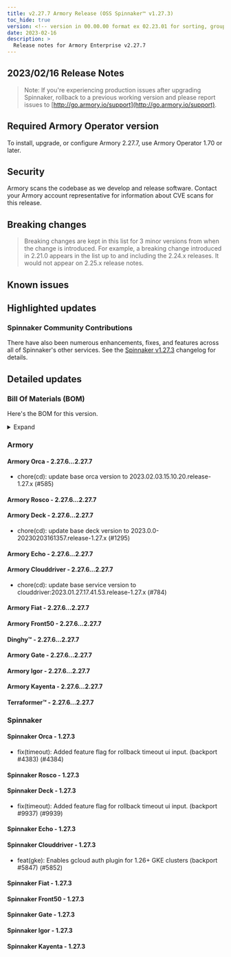 ```yaml
---
title: v2.27.7 Armory Release (OSS Spinnaker™ v1.27.3)
toc_hide: true
version: <!-- version in 00.00.00 format ex 02.23.01 for sorting, grouping -->
date: 2023-02-16
description: >
  Release notes for Armory Enterprise v2.27.7
---
```


## 2023/02/16 Release Notes

> Note: If you're experiencing production issues after upgrading Spinnaker, rollback to a previous working version and please report issues to [http://go.armory.io/support](http://go.armory.io/support).

## Required Armory Operator version

To install, upgrade, or configure Armory 2.27.7, use Armory Operator 1.70 or later.

## Security

Armory scans the codebase as we develop and release software. Contact your Armory account representative for information about CVE scans for this release.

## Breaking changes
<!-- Copy/paste from the previous version if there are recent ones. We can drop breaking changes after 3 minor versions. Add new ones from OSS and Armory. -->

> Breaking changes are kept in this list for 3 minor versions from when the change is introduced. For example, a breaking change introduced in 2.21.0 appears in the list up to and including the 2.24.x releases. It would not appear on 2.25.x release notes.

## Known issues
<!-- Copy/paste known issues from the previous version if they're not fixed. Add new ones from OSS and Armory. If there aren't any issues, state that so readers don't think we forgot to fill out this section. -->

## Highlighted updates

<!--
Each item category (such as UI) under here should be an h3 (###). List the following info that service owners should be able to provide:
- Major changes or new features we want to call out for Armory and OSS. Changes should be grouped under end user understandable sections. For example, instead of Deck, use UI. Instead of Fiat, use Permissions.
- Fixes to any known issues from previous versions that we have in release notes. These can all be grouped under a Fixed issues H3.
-->




###  Spinnaker Community Contributions

There have also been numerous enhancements, fixes, and features across all of Spinnaker's other services. See the
[Spinnaker v1.27.3](https://www.spinnaker.io/changelogs/1.27.3-changelog/) changelog for details.

## Detailed updates

### Bill Of Materials (BOM)

Here's the BOM for this version.
<details><summary>Expand</summary>
<pre class="highlight">
<code>artifactSources:
  dockerRegistry: docker.io/armory
dependencies:
  redis:
    commit: null
    version: 2:2.8.4-2
services:
  clouddriver:
    commit: dc29b777268954cce13b1b36b152d4e2a493caa9
    version: 2.27.7
  deck:
    commit: be6776c69c18743de1df214acaa500250569a146
    version: 2.27.7
  dinghy:
    commit: ca161395d61ae5e93d1f9ecfbb503b68c2b54bc5
    version: 2.27.7
  echo:
    commit: 3204f90e951562245c62430d863617c34b3a0826
    version: 2.27.7
  fiat:
    commit: b3ca6748d2377454949420613e7912748ea00b52
    version: 2.27.7
  front50:
    commit: 5e1fe36c4b8df29cc9cb4d7af581a44b0ca44e59
    version: 2.27.7
  gate:
    commit: adf9732bc7b3c8df48b21b86ef9783efcadec78b
    version: 2.27.7
  igor:
    commit: 9e2d7946da19c803eb0bd12e888c5119528a364c
    version: 2.27.7
  kayenta:
    commit: 5a1efcefddfe78f37550f5bee723570e3737ce04
    version: 2.27.7
  monitoring-daemon:
    commit: null
    version: 2.26.0
  monitoring-third-party:
    commit: null
    version: 2.26.0
  orca:
    commit: b239fa305820b1102d38fe4d0beeaca847c0f4f2
    version: 2.27.7
  rosco:
    commit: f4164fdcfa275b62e0c0fefbe26b5cbd845c543d
    version: 2.27.7
  terraformer:
    commit: f845ba2fc760c46b98794a10c32cc2b713c7c9e0
    version: 2.27.7
timestamp: "2023-02-08 07:01:33"
version: 2.27.7
</code>
</pre>
</details>

### Armory


#### Armory Orca - 2.27.6...2.27.7

  - chore(cd): update base orca version to 2023.02.03.15.10.20.release-1.27.x (#585)

#### Armory Rosco - 2.27.6...2.27.7


#### Armory Deck - 2.27.6...2.27.7

  - chore(cd): update base deck version to 2023.0.0-20230203161357.release-1.27.x (#1295)

#### Armory Echo - 2.27.6...2.27.7


#### Armory Clouddriver - 2.27.6...2.27.7

  - chore(cd): update base service version to clouddriver:2023.01.27.17.41.53.release-1.27.x (#784)

#### Armory Fiat - 2.27.6...2.27.7


#### Armory Front50 - 2.27.6...2.27.7


#### Dinghy™ - 2.27.6...2.27.7


#### Armory Gate - 2.27.6...2.27.7


#### Armory Igor - 2.27.6...2.27.7


#### Armory Kayenta - 2.27.6...2.27.7


#### Terraformer™ - 2.27.6...2.27.7



### Spinnaker


#### Spinnaker Orca - 1.27.3

  - fix(timeout): Added feature flag for rollback timeout ui input. (backport #4383) (#4384)

#### Spinnaker Rosco - 1.27.3


#### Spinnaker Deck - 1.27.3

  - fix(timeout): Added feature flag for rollback timeout ui input. (backport #9937) (#9939)

#### Spinnaker Echo - 1.27.3


#### Spinnaker Clouddriver - 1.27.3

  - feat(gke): Enables gcloud auth plugin for 1.26+ GKE clusters (backport #5847) (#5852)

#### Spinnaker Fiat - 1.27.3


#### Spinnaker Front50 - 1.27.3


#### Spinnaker Gate - 1.27.3


#### Spinnaker Igor - 1.27.3


#### Spinnaker Kayenta - 1.27.3


